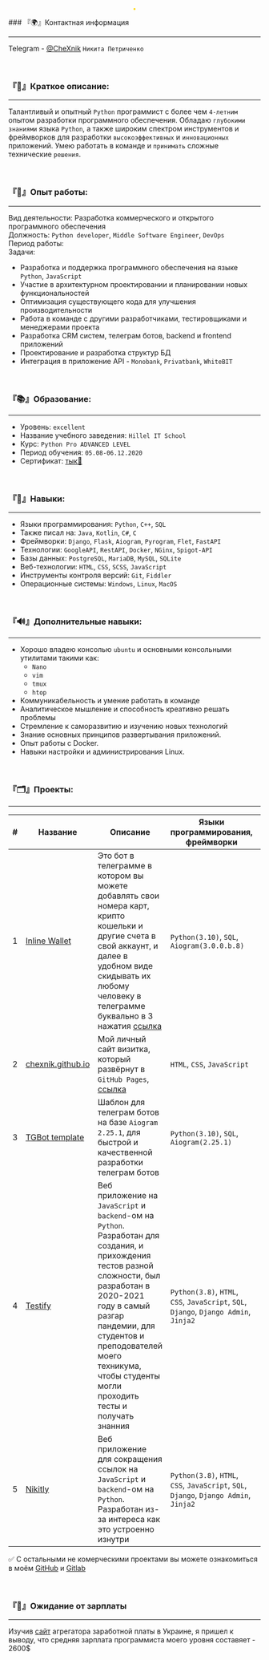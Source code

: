<p align="center">
  
  <img alt="" style="border-radius: 20px; border: 2px gold solid" src="https://streak-stats.demolab.com?user=CheXnik&theme=gruvbox&hide_border=true&border_radius=20)](https://git.io/streak-stats">
</p>
### 『🌍』Контактная информация
<hr>

Telegram - [@CheXnik](https://chexnik.t.me) `Никита Петриченко`

<br>

### 『💬』Краткое описание:
<hr>

Талантливый и опытный `Python` программист с более чем `4-летним` опытом разработки программного обеспечения. Обладаю `глубокими знаниями` языка `Python`, а также широким спектром инструментов и фреймворков для разработки `высокоэффективных` и `инновационных` приложений. Умею работать в команде и `принимать` сложные технические `решения`.

<br>

### 『🧠』Опыт работы:
<hr>

Вид деятельности: Разработка коммерческого и открытого программного обеспечения<br>
Должность: `Python developer`, `Middle Software Engineer`, `DevOps`<br>
Период работы:<br>
Задачи:
  - Разработка и поддержка программного обеспечения на языке `Python`, `JavaScript`
  - Участие в архитектурном проектировании и планировании новых функциональностей
  - Оптимизация существующего кода для улучшения производительности
  - Работа в команде с другими разработчиками, тестировщиками и менеджерами проекта
  - Разработка CRM систем, телеграм ботов, backend и frontend приложений
  - Проектирование и разработка структур БД
  - Интеграция в приложение API - `Monobank`, `Privatbank`, `WhiteBIT`

<br>

### 『📚』Образование:
<hr>

- Уровень: `excellent`
- Название учебного заведения: `Hillel IT School`
- Курс: `Python Pro ADVANCED LEVEL`
- Период обучения: `05.08-06.12.2020`
- Сертификат: [тык🔗](https://certificate.ithillel.ua/view/72538269)

<br>

### 『🚀』Навыки:
<hr>

- Языки программирования: `Python`, `C++`, `SQL`
- Также писал на: `Java`, `Kotlin`, `C#`, `C`
- Фреймворки: `Django`, `Flask`, `Aiogram`, `Pyrogram`, `Flet`, `FastAPI`
- Технологии: `GoogleAPI`, `RestAPI`, `Docker`, `NGinx`, `Spigot-API`
- Базы данных: `PostgreSQL`, `MariaDB`, `MySQL`, `SQLite`
- Веб-технологии: `HTML`, `CSS`, `SCSS`, `JavaScript`
- Инструменты контроля версий: `Git`, `Fiddler`
- Операционные системы: `Windows`, `Linux`, `MacOS`

<br>

### 『🔊』Дополнительные навыки:
<hr>

- Хорошо владею консолью `ubuntu` и основными консольными утилитами такими как:
  - `Nano`
  - `vim`
  - `tmux`
  - `htop`
- Коммуникабельность и умение работать в команде
- Аналитическое мышление и способность креативно решать проблемы
- Стремление к саморазвитию и изучению новых технологий
- Знание основных принципов развертывания приложений. 
- Опыт работы с Docker.
- Навыки настройки и администрирования Linux.

<br>

### 『🗂️』Проекты:
<hr>

| # | Название                                                           | Описание                                                                                                                                                                                                                                                                                    | Языки программирования, фреймворки                                                    | Технологии                                                 |
|---|--------------------------------------------------------------------|---------------------------------------------------------------------------------------------------------------------------------------------------------------------------------------------------------------------------------------------------------------------------------------------|---------------------------------------------------------------------------------------|------------------------------------------------------------|
| 1 | [Inline Wallet](https://github.com/CheXnik/inline-wallet)          | Это бот в телеграмме в котором вы можете добавлять свои номера карт, крипто кошельки и другие счета в свой аккаунт, и далее в удобном виде скидывать их любому человеку в телеграмме буквально в 3 нажатия [ссылка](https://t.me/MCardsBot)                                                 | `Python(3.10)`, `SQL`, `Aiogram(3.0.0.b.8)`                                           | `Docker`, `MySQL`, `TelegramAPI`                           |
| 2 | [chexnik.github.io](https://github.com/CheXnik/chexnik.github.io)  | Мой личный сайт визитка, который развёрнут в `GitHub Pages`, [ссылка](https://chexnik.github.io)                                                                                                                                                                                            | `HTML`, `CSS`, `JavaScript`                                                           | `GitHub Pages`                                             |
| 3 | [TGBot template](https://github.com/CheXnik/template_telegram_bot) | Шаблон для телеграм ботов на базе `Aiogram 2.25.1`, для быстрой и качественной разработки телеграм ботов                                                                                                                                                                                    | `Python(3.10)`, `SQL`, `Aiogram(2.25.1)`                                              | `TelegramAPI`, `SQLite`                                    |
| 4 | [Testify](https://gitlab.com/CheXnik/testify)                      | Веб приложение на `JavaScript` и `backend`-ом на `Python`. Разработан для создания, и прихождения тестов разной сложности, был разработан в 2020-2021 году в самый разгар пандемии, для студентов и преподователей моего техникума, чтобы студенты могли проходить тесты и получать знанния | `Python(3.8)`, `HTML`, `CSS`, `JavaScript`, `SQL`, `Django`, `Django Admin`, `Jinja2` | `NGinx`, `Docker`, `WEB`, `RestAPI`, `UnitTests`, `Celery` |
| 5 | [Nikitly](https://gitlab.com/CheXnik/nikitly)                      | Веб приложение для сокращения ссылок на `JavaScript` и `backend`-ом на `Python`. Разработан из-за интереса как это устроенно изнутри                                                                                                                                                        | `Python(3.8)`, `HTML`, `CSS`, `JavaScript`, `SQL`, `Django`, `Django Admin`, `Jinja2` | `NGinx`, `Docker`, `WEB`, `Celery`                         |

✅ С остальными не комерческими проектами вы можете ознакомиться в моём [GitHub](https://github.com/CheXnik) и [Gitlab](https://gitlab.com/CheXnik)

<br>

### 『💸』Ожидание от зарплаты
<hr>

Изучив [сайт](https://jobs.dou.ua/salaries/?period=2023-06&position=Middle%20SE&technology=Python) агрегатора заработной платы в Украине, я пришел к выводу, что средняя зарплата программиста моего уровня составяет - 2600$